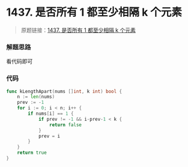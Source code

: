 # 1437. 是否所有 1 都至少相隔 k 个元素
> 原题链接：[1437. 是否所有 1 都至少相隔 k 个元素](https://leetcode-cn.com/problems/check-if-all-1s-are-at-least-length-k-places-away/)

### 解题思路
看代码即可
### 代码
```go
func kLengthApart(nums []int, k int) bool {
	n := len(nums)
	prev := -1
	for i := 0; i < n; i++ {
		if nums[i] == 1 {
			if prev != -1 && i-prev-1 < k {
				return false
			}
			prev = i
		}
	}
	return true
}
```
